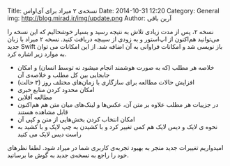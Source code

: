 Title:  نسخه‌ی ۲ میراد برای آی‌او‌اس
Date: 2014-10-31 12:20
Category: General
img: http://blog.mirad.ir/img/update.png
Author: آرین باقی

نسخه ۲، پس از مدت زیادی تلاش به نتیجه رسید و بسیار خوشحالیم که این نسخه را می‌توانید هم‌اکنون از اپ‌استور و به زودی از سیبچه دریافت کنید. نسخه ۲ میراد با زبان جدید Swift باز نویسی شد و امکانات فراوانی به آن اضافه شد. از این امکانات می توان به موارد زیر اشاره کرد.

* خلاصه هر مطلب (که به صورت هوشمند انجام میشود نه توسط انسان) و امکان جابجایی بین کل مطلب و خلاصه‌ی آن
* افزایش حالات مطالعه برای سازگاری با زمان‌های مختلف روز (۳ حالت)
* امکان محدود کردن منابع خبری
* مطالعه آفلاین
* در جزییات هر مطلب علاوه بر متن آن، عکس‌ها و لینک‌های میان متن هم هم‌اکنون قابل مشاهده هستند
* امکان انتخاب کردن بخش‌هایی از متن و کپی آن
* نحوه ی لایک و دیس لایک هم کمی تغییر کرد و با کشیدن به چپ لایک و با کشید به راست دیس لایک می کنید

امیدواریم تغییرات جدید منجر به بهبود تجربه‌ی کاربری شما در میراد شود. لطفا نظر‌های خود را راجع به نسخه‌ی جدید به گوش ما برسانید.
